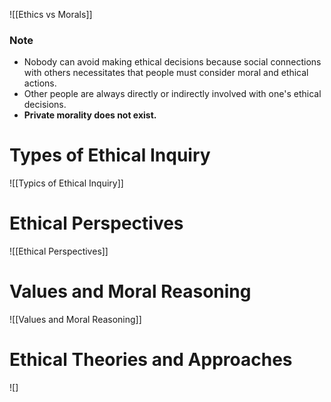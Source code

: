 ![[Ethics vs Morals]]
### Note
- Nobody can avoid making ethical decisions because social connections with others necessitates that people must consider moral and ethical actions.
- Other people are always directly or indirectly involved with one's ethical decisions. 
- **Private morality does not exist.**
# Types of Ethical Inquiry
![[Typics of Ethical Inquiry]]
# Ethical Perspectives
![[Ethical Perspectives]]
# Values and Moral Reasoning
![[Values and Moral Reasoning]]
# Ethical Theories and Approaches
![]